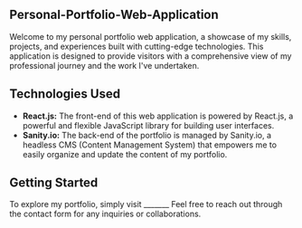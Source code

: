 ## Personal-Portfolio-Web-Application
Welcome to my personal portfolio web application, a showcase of my skills, projects, and experiences built with cutting-edge technologies. This application is designed to provide visitors with a comprehensive view of my professional journey and the work I've undertaken.

## Technologies Used

- **React.js:** The front-end of this web application is powered by React.js, a powerful and flexible JavaScript library for building user interfaces.
- **Sanity.io:** The back-end of the portfolio is managed by Sanity.io, a headless CMS (Content Management System) that empowers me to easily organize and update the content of my portfolio.

## Getting Started

To explore my portfolio, simply visit _______ Feel free to reach out through the contact form for any inquiries or collaborations.
